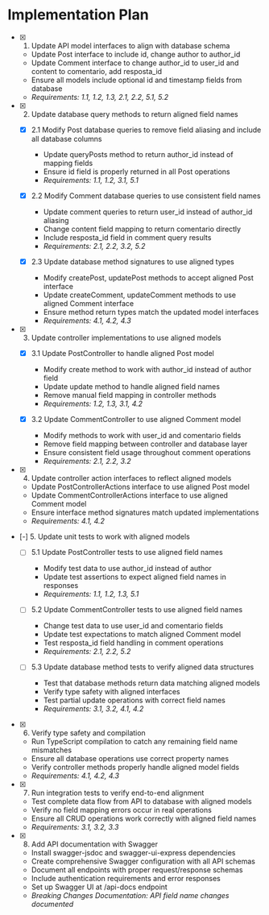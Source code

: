 # Implementation Plan

- [x] 1. Update API model interfaces to align with database schema





  - Update Post interface to include id, change author to author_id
  - Update Comment interface to change author_id to user_id and content to comentario, add resposta_id
  - Ensure all models include optional id and timestamp fields from database
  - _Requirements: 1.1, 1.2, 1.3, 2.1, 2.2, 5.1, 5.2_

- [x] 2. Update database query methods to return aligned field names





  - [x] 2.1 Modify Post database queries to remove field aliasing and include all database columns


    - Update queryPosts method to return author_id instead of mapping fields
    - Ensure id field is properly returned in all Post operations
    - _Requirements: 1.1, 1.2, 3.1, 5.1_

  - [x] 2.2 Modify Comment database queries to use consistent field names


    - Update comment queries to return user_id instead of author_id aliasing
    - Change content field mapping to return comentario directly
    - Include resposta_id field in comment query results
    - _Requirements: 2.1, 2.2, 3.2, 5.2_

  - [x] 2.3 Update database method signatures to use aligned types


    - Modify createPost, updatePost methods to accept aligned Post interface
    - Update createComment, updateComment methods to use aligned Comment interface
    - Ensure method return types match the updated model interfaces
    - _Requirements: 4.1, 4.2, 4.3_

- [x] 3. Update controller implementations to use aligned models





  - [x] 3.1 Update PostController to handle aligned Post model


    - Modify create method to work with author_id instead of author field
    - Update update method to handle aligned field names
    - Remove manual field mapping in controller methods
    - _Requirements: 1.2, 1.3, 3.1, 4.2_



  - [x] 3.2 Update CommentController to use aligned Comment model





    - Modify methods to work with user_id and comentario fields
    - Remove field mapping between controller and database layer
    - Ensure consistent field usage throughout comment operations
    - _Requirements: 2.1, 2.2, 3.2_

- [x] 4. Update controller action interfaces to reflect aligned models





  - Update PostControllerActions interface to use aligned Post model
  - Update CommentControllerActions interface to use aligned Comment model
  - Ensure interface method signatures match updated implementations
  - _Requirements: 4.1, 4.2_

- [-] 5. Update unit tests to work with aligned models



  - [ ] 5.1 Update PostController tests to use aligned field names


    - Modify test data to use author_id instead of author
    - Update test assertions to expect aligned field names in responses
    - _Requirements: 1.1, 1.2, 1.3, 5.1_

  - [ ] 5.2 Update CommentController tests to use aligned field names
    - Change test data to use user_id and comentario fields
    - Update test expectations to match aligned Comment model
    - Test resposta_id field handling in comment operations
    - _Requirements: 2.1, 2.2, 5.2_

  - [ ] 5.3 Update database method tests to verify aligned data structures
    - Test that database methods return data matching aligned models
    - Verify type safety with aligned interfaces
    - Test partial update operations with correct field names
    - _Requirements: 3.1, 3.2, 4.1, 4.2_

- [x] 6. Verify type safety and compilation





  - Run TypeScript compilation to catch any remaining field name mismatches
  - Ensure all database operations use correct property names
  - Verify controller methods properly handle aligned model fields
  - _Requirements: 4.1, 4.2, 4.3_

- [x] 7. Run integration tests to verify end-to-end alignment





  - Test complete data flow from API to database with aligned models
  - Verify no field mapping errors occur in real operations
  - Ensure all CRUD operations work correctly with aligned field names
  - _Requirements: 3.1, 3.2, 3.3_

- [x] 8. Add API documentation with Swagger





  - Install swagger-jsdoc and swagger-ui-express dependencies
  - Create comprehensive Swagger configuration with all API schemas
  - Document all endpoints with proper request/response schemas
  - Include authentication requirements and error responses
  - Set up Swagger UI at /api-docs endpoint
  - _Breaking Changes Documentation: API field name changes documented_